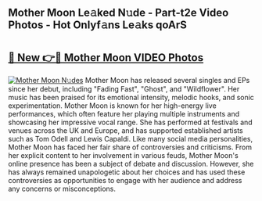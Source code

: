 ## Mother Moon Le𝚊ked N𝚞de - Part-t2e Video Photos - Hot Onlyf𝚊ns Le𝚊ks qoArS

# <h2><a href="http://ab39321.deff.icu/?id=Mother+Moon">🔗 New 👉🔴 Mother Moon VIDEO Photos</a></h2>

[![Mother Moon N𝚞des](https://i.imgur.com/rIISA9y.gif)](http://ab39321.deff.icu/?id=Mother+Moon)
Mother Moon has released several singles and EPs since her debut, including "Fading Fast", "Ghost", and "Wildflower". Her music has been praised for its emotional intensity, melodic hooks, and sonic experimentation. Mother Moon is known for her high-energy live performances, which often feature her playing multiple instruments and showcasing her impressive vocal range. She has performed at festivals and venues across the UK and Europe, and has supported established artists such as Tom Odell and Lewis Capaldi. Like many social media personalities, Mother Moon has faced her fair share of controversies and criticisms. From her explicit content to her involvement in various feuds, Mother Moon's online presence has been a subject of debate and discussion. However, she has always remained unapologetic about her choices and has used these controversies as opportunities to engage with her audience and address any concerns or misconceptions.
